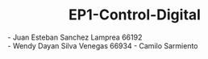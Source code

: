 <h1 align="center"> EP1-Control-Digital </h1>
- Juan Esteban Sanchez Lamprea 66192<br>
- Wendy Dayan Silva Venegas 66934
- Camilo Sarmiento 
